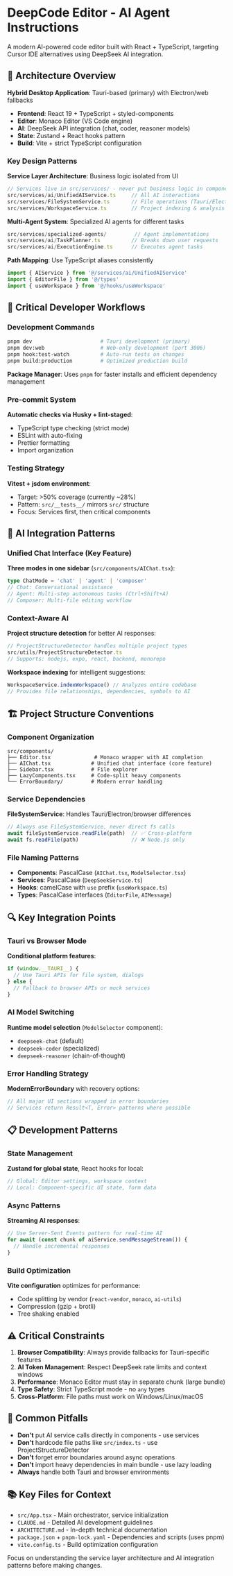 # DeepCode Editor - AI Agent Instructions

A modern AI-powered code editor built with React + TypeScript, targeting Cursor IDE alternatives using DeepSeek AI integration.

## 🎯 Architecture Overview

**Hybrid Desktop Application**: Tauri-based (primary) with Electron/web fallbacks
- **Frontend**: React 19 + TypeScript + styled-components
- **Editor**: Monaco Editor (VS Code engine)
- **AI**: DeepSeek API integration (chat, coder, reasoner models)
- **State**: Zustand + React hooks pattern
- **Build**: Vite + strict TypeScript configuration

### Key Design Patterns

**Service Layer Architecture**: Business logic isolated from UI
```typescript
// Services live in src/services/ - never put business logic in components
src/services/ai/UnifiedAIService.ts     // All AI interactions
src/services/FileSystemService.ts       // File operations (Tauri/Electron/browser)
src/services/WorkspaceService.ts        // Project indexing & analysis
```

**Multi-Agent System**: Specialized AI agents for different tasks
```typescript
src/services/specialized-agents/         // Agent implementations
src/services/ai/TaskPlanner.ts          // Breaks down user requests
src/services/ai/ExecutionEngine.ts      // Executes agent tasks
```

**Path Mapping**: Use TypeScript aliases consistently
```typescript
import { AIService } from '@/services/ai/UnifiedAIService'
import { EditorFile } from '@/types'
import { useWorkspace } from '@/hooks/useWorkspace'
```

## 🔧 Critical Developer Workflows

### Development Commands
```bash
pnpm dev                      # Tauri development (primary)
pnpm dev:web                  # Web-only development (port 3006)
pnpm hook:test-watch          # Auto-run tests on changes
pnpm build:production         # Optimized production build
```

**Package Manager**: Uses `pnpm` for faster installs and efficient dependency management

### Pre-commit System
**Automatic checks via Husky + lint-staged**:
- TypeScript type checking (strict mode)
- ESLint with auto-fixing
- Prettier formatting
- Import organization

### Testing Strategy
**Vitest + jsdom environment**:
- Target: >50% coverage (currently ~28%)
- Pattern: `src/__tests__/` mirrors `src/` structure
- Focus: Services first, then critical components

## 🚀 AI Integration Patterns

### Unified Chat Interface (Key Feature)
**Three modes in one sidebar** (`src/components/AIChat.tsx`):
```typescript
type ChatMode = 'chat' | 'agent' | 'composer'
// Chat: Conversational assistance
// Agent: Multi-step autonomous tasks (Ctrl+Shift+A)
// Composer: Multi-file editing workflow
```

### Context-Aware AI
**Project structure detection** for better AI responses:
```typescript
// ProjectStructureDetector handles multiple project types
src/utils/ProjectStructureDetector.ts
// Supports: nodejs, expo, react, backend, monorepo
```

**Workspace indexing** for intelligent suggestions:
```typescript
WorkspaceService.indexWorkspace() // Analyzes entire codebase
// Provides file relationships, dependencies, symbols to AI
```

## 🏗️ Project Structure Conventions

### Component Organization
```
src/components/
├── Editor.tsx              # Monaco wrapper with AI completion
├── AIChat.tsx             # Unified chat interface (core feature)
├── Sidebar.tsx            # File explorer
├── LazyComponents.tsx     # Code-split heavy components
└── ErrorBoundary/         # Modern error handling
```

### Service Dependencies
**FileSystemService**: Handles Tauri/Electron/browser differences
```typescript
// Always use FileSystemService, never direct fs calls
await fileSystemService.readFile(path)  // ✅ Cross-platform
await fs.readFile(path)                 // ❌ Node.js only
```

### File Naming Patterns
- **Components**: PascalCase (`AIChat.tsx`, `ModelSelector.tsx`)
- **Services**: PascalCase (`DeepSeekService.ts`)
- **Hooks**: camelCase with `use` prefix (`useWorkspace.ts`)
- **Types**: PascalCase interfaces (`EditorFile`, `AIMessage`)

## 🔍 Key Integration Points

### Tauri vs Browser Mode
**Conditional platform features**:
```typescript
if (window.__TAURI__) {
  // Use Tauri APIs for file system, dialogs
} else {
  // Fallback to browser APIs or mock services
}
```

### AI Model Switching
**Runtime model selection** (`ModelSelector` component):
- `deepseek-chat` (default)
- `deepseek-coder` (specialized)
- `deepseek-reasoner` (chain-of-thought)

### Error Handling Strategy
**ModernErrorBoundary** with recovery options:
```typescript
// All major UI sections wrapped in error boundaries
// Services return Result<T, Error> patterns where possible
```

## 📋 Development Patterns

### State Management
**Zustand for global state**, React hooks for local:
```typescript
// Global: Editor settings, workspace context
// Local: Component-specific UI state, form data
```

### Async Patterns
**Streaming AI responses**:
```typescript
// Use Server-Sent Events pattern for real-time AI
for await (const chunk of aiService.sendMessageStream()) {
  // Handle incremental responses
}
```

### Build Optimization
**Vite configuration** optimizes for performance:
- Code splitting by vendor (`react-vendor`, `monaco`, `ai-utils`)
- Compression (gzip + brotli)
- Tree shaking enabled

## ⚠️ Critical Constraints

1. **Browser Compatibility**: Always provide fallbacks for Tauri-specific features
2. **AI Token Management**: Respect DeepSeek rate limits and context windows
3. **Performance**: Monaco Editor must stay in separate chunk (large bundle)
4. **Type Safety**: Strict TypeScript mode - no `any` types
5. **Cross-Platform**: File paths must work on Windows/Linux/macOS

## 🚨 Common Pitfalls

- **Don't** put AI service calls directly in components - use services
- **Don't** hardcode file paths like `src/index.ts` - use ProjectStructureDetector
- **Don't** forget error boundaries around async operations
- **Don't** import heavy dependencies in main bundle - use lazy loading
- **Always** handle both Tauri and browser environments

## 📚 Key Files for Context

- `src/App.tsx` - Main orchestrator, service initialization
- `CLAUDE.md` - Detailed AI development guidelines  
- `ARCHITECTURE.md` - In-depth technical documentation
- `package.json` + `pnpm-lock.yaml` - Dependencies and scripts (uses pnpm)
- `vite.config.ts` - Build optimization configuration

Focus on understanding the service layer architecture and AI integration patterns before making changes.